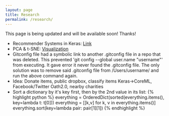 ```yaml
---
layout: page
title: Research
permalink: /research/
---
```


This page is being updated and will be available soon! Thanks!

- Recommender Systems in Keras: [Link](https://nipunbatra.github.io/blog/2017/recommend-keras.html)
- PCA & t-SNE: [Visualization](https://medium.com/@luckylwk/visualising-high-dimensional-datasets-using-pca-and-t-sne-in-python-8ef87e7915b)
- Gitconfig file had a symbolic link to another .gitconfig file in a repo that was deleted. This prevented 'git config --global user.name "username"' from executing. It gave error it never found the .gitconfig file. The only solution was to remove said .gitconfig file from /Users/username/ and run the above command again.
- Idea: Donate items, public dropbox, classify items Keras->CoreML, Facebook/Twitter Oath2.0, nearby charities
- Sort a dictionary by it's key first, then by the 2nd value in its list:
{% highlight python %}
everything = OrderedDict(sorted(everything.items(), key=lambda t: t[0]))
	everything = [[k,v] for k, v in everything.items()]
	everything.sort(key=lambda pair: pair[1][1])
{% endhighlight %}
